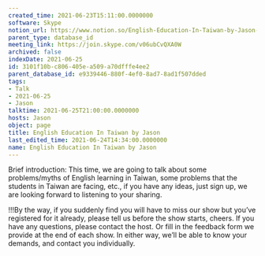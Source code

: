 ```yaml
---
created_time: 2021-06-23T15:11:00.0000000
software: Skype
notion_url: https://www.notion.so/English-Education-In-Taiwan-by-Jason-3101f10bc806405ea509a70dfffe4ee2
parent_type: database_id
meeting_link: https://join.skype.com/v06ubCvQXA0W
archived: false
indexDate: 2021-06-25
id: 3101f10b-c806-405e-a509-a70dfffe4ee2
parent_database_id: e9339446-880f-4ef0-8ad7-8ad1f507dded
tags:
- Talk
- 2021-06-25
- Jason
talktime: 2021-06-25T21:00:00.0000000
hosts: Jason
object: page
title: English Education In Taiwan by Jason
last_edited_time: 2021-06-24T14:34:00.0000000
name: English Education In Taiwan by Jason
---
```




Brief introduction: This time, we are going to talk about some problems/myths of English learning in Taiwan, some problems that the students in Taiwan are facing, etc., if you have any ideas, just sign up, we are looking forward to listening to your sharing.

!!!By the way, if you suddenly find you will have to miss our show but you’ve registered for it already, please tell us before the show starts, cheers.
If you have any questions, please contact the host. Or fill in the feedback form we provide at the end of each show. In either way, we’ll be able to know your demands, and contact you individually.

